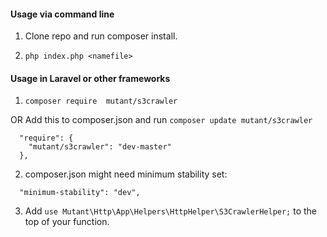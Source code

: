 #### Usage via command line

1. Clone repo and run composer install.

2. `php index.php <namefile>`

#### Usage in Laravel or other frameworks

1. ` composer require  mutant/s3crawler `

 OR Add this to composer.json and run `composer update mutant/s3crawler`
 
```
  "require": {
    "mutant/s3crawler": "dev-master"
  },
```


2. composer.json might need minimum stability set: 
```
  "minimum-stability": "dev",
```


3. Add `use Mutant\Http\App\Helpers\HttpHelper\S3CrawlerHelper;` to the top of your function.